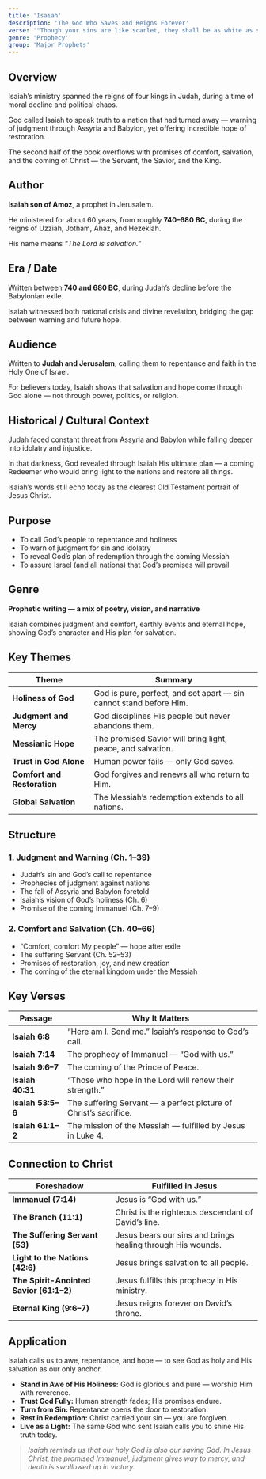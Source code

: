 ```yaml
---
title: 'Isaiah'
description: 'The God Who Saves and Reigns Forever'
verse: '"Though your sins are like scarlet, they shall be as white as snow." — Isaiah 1:18'
genre: 'Prophecy'
group: 'Major Prophets'
---
```


## Overview

Isaiah’s ministry spanned the reigns of four kings in Judah, during a time of moral decline and political chaos.

God called Isaiah to speak truth to a nation that had turned away — warning of judgment through Assyria and Babylon, yet offering incredible hope of restoration.

The second half of the book overflows with promises of comfort, salvation, and the coming of Christ — the Servant, the Savior, and the King.

## Author

**Isaiah son of Amoz**, a prophet in Jerusalem.

He ministered for about 60 years, from roughly **740–680 BC**, during the reigns of Uzziah, Jotham, Ahaz, and Hezekiah.

His name means *“The Lord is salvation.”*

## Era / Date

Written between **740 and 680 BC**, during Judah’s decline before the Babylonian exile.

Isaiah witnessed both national crisis and divine revelation, bridging the gap between warning and future hope.

## Audience

Written to **Judah and Jerusalem**, calling them to repentance and faith in the Holy One of Israel.

For believers today, Isaiah shows that salvation and hope come through God alone — not through power, politics, or religion.

## Historical / Cultural Context

Judah faced constant threat from Assyria and Babylon while falling deeper into idolatry and injustice.

In that darkness, God revealed through Isaiah His ultimate plan — a coming Redeemer who would bring light to the nations and restore all things.

Isaiah’s words still echo today as the clearest Old Testament portrait of Jesus Christ.

## Purpose
- To call God’s people to repentance and holiness
- To warn of judgment for sin and idolatry
- To reveal God’s plan of redemption through the coming Messiah
- To assure Israel (and all nations) that God’s promises will prevail


## Genre

**Prophetic writing — a mix of poetry, vision, and narrative**

Isaiah combines judgment and comfort, earthly events and eternal hope, showing God’s character and His plan for salvation.

## Key Themes


| Theme | Summary |
|-------|----------|
| **Holiness of God** | God is pure, perfect, and set apart — sin cannot stand before Him. |
| **Judgment and Mercy** | God disciplines His people but never abandons them. |
| **Messianic Hope** | The promised Savior will bring light, peace, and salvation. |
| **Trust in God Alone** | Human power fails — only God saves. |
| **Comfort and Restoration** | God forgives and renews all who return to Him. |
| **Global Salvation** | The Messiah’s redemption extends to all nations. |

## Structure


### 1. Judgment and Warning (Ch. 1–39)
- Judah’s sin and God’s call to repentance
- Prophecies of judgment against nations
- The fall of Assyria and Babylon foretold
- Isaiah’s vision of God’s holiness (Ch. 6)
- Promise of the coming Immanuel (Ch. 7–9)


### 2. Comfort and Salvation (Ch. 40–66)
- “Comfort, comfort My people” — hope after exile
- The suffering Servant (Ch. 52–53)
- Promises of restoration, joy, and new creation
- The coming of the eternal kingdom under the Messiah


## Key Verses


| Passage | Why It Matters |
|----------|----------------|
| **Isaiah 6:8** | “Here am I. Send me.” Isaiah’s response to God’s call. |
| **Isaiah 7:14** | The prophecy of Immanuel — “God with us.” |
| **Isaiah 9:6–7** | The coming of the Prince of Peace. |
| **Isaiah 40:31** | “Those who hope in the Lord will renew their strength.” |
| **Isaiah 53:5–6** | The suffering Servant — a perfect picture of Christ’s sacrifice. |
| **Isaiah 61:1–2** | The mission of the Messiah — fulfilled by Jesus in Luke 4. |

## Connection to Christ


| Foreshadow | Fulfilled in Jesus |
|-------------|-------------------|
| **Immanuel (7:14)** | Jesus is “God with us.” |
| **The Branch (11:1)** | Christ is the righteous descendant of David’s line. |
| **The Suffering Servant (53)** | Jesus bears our sins and brings healing through His wounds. |
| **Light to the Nations (42:6)** | Jesus brings salvation to all people. |
| **The Spirit-Anointed Savior (61:1–2)** | Jesus fulfills this prophecy in His ministry. |
| **Eternal King (9:6–7)** | Jesus reigns forever on David’s throne. |

## Application

Isaiah calls us to awe, repentance, and hope — to see God as holy and His salvation as our only anchor.
- **Stand in Awe of His Holiness:** God is glorious and pure — worship Him with reverence.
- **Trust God Fully:** Human strength fades; His promises endure.
- **Turn from Sin:** Repentance opens the door to restoration.
- **Rest in Redemption:** Christ carried your sin — you are forgiven.
- **Live as a Light:** The same God who sent Isaiah calls you to shine His truth today.


> *Isaiah reminds us that our holy God is also our saving God. In Jesus Christ, the promised Immanuel, judgment gives way to mercy, and death is swallowed up in victory.*
